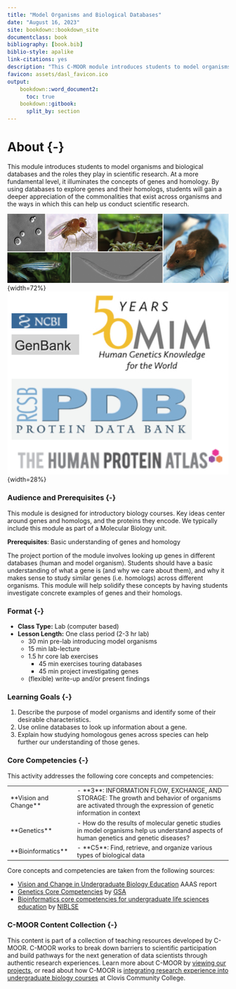 ```yaml
---
title: "Model Organisms and Biological Databases"
date: "August 16, 2023"
site: bookdown::bookdown_site
documentclass: book
bibliography: [book.bib]
biblio-style: apalike
link-citations: yes
description: "This C-MOOR module introduces students to model organisms and biological databases and the roles they play in scientific research. At a more fundamental level, it illuminates the concepts of genes and homology. By using databases to explore genes and their homologs, students will gain a deeper appreciation of the commonalities that exist across organisms and the ways in which this can help us conduct scientific research."
favicon: assets/dasl_favicon.ico
output:
    bookdown::word_document2:
      toc: true
    bookdown::gitbook:
      split_by: section
---
```


# About {-}

This module introduces students to model organisms and biological databases and the roles they play in scientific research.  At a more fundamental level, it illuminates the concepts of genes and homology.  By using databases to explore genes and their homologs, students will gain a deeper appreciation of the commonalities that exist across organisms and the ways in which this can help us conduct scientific research.

![(\#fig:unnamed-chunk-1)Left: Max Westby. Some of the most important genetic model organisms in use today. Clockwise from top left: yeast, fruit fly, arabidopsis, mouse, roundworm, zebrafish. http://cubocube.com/dashboard.php?a=1179&b=1228&c=103 License: [CC ANS 2.5](https://creativecommons.org/licenses/by-nc-sa/2.5/). Right: Logos from several biological databases](assets/model_org_intro/model_organism_collage.jpeg){width=72%}![(\#fig:unnamed-chunk-1)Left: Max Westby. Some of the most important genetic model organisms in use today. Clockwise from top left: yeast, fruit fly, arabidopsis, mouse, roundworm, zebrafish. http://cubocube.com/dashboard.php?a=1179&b=1228&c=103 License: [CC ANS 2.5](https://creativecommons.org/licenses/by-nc-sa/2.5/). Right: Logos from several biological databases](assets/database_intro/database_logos.png){width=28%}

### Audience and Prerequisites {-}

This module is designed for introductory biology courses.  Key ideas center around genes and homologs, and the proteins they encode.  We typically include this module as part of a Molecular Biology unit.

**Prerequisites**: Basic understanding of genes and homology

The project portion of the module involves looking up genes in different databases (human and model organism). Students should have a basic understanding of what a gene is (and why we care about them), and why it makes sense to study similar genes (i.e. homologs) across different organisms.  This module will help solidify these concepts by having students investigate concrete examples of genes and their homologs.

<!--
**Prerequisites**: None

A minimal but sufficient explanation of genes and homology is included as part of the module, so students should be able to complete it at any point.
-->


### Format {-}

<!--
Class Type should be one of the following (from CourseSource):
- Lecture
- Lab
- Seminar
- Discussion Section
- On-line
- Other
-->

<!--
Lesson Length should be one of the following (from CourseSource):
- Portion of one class period
- One class period
- Multiple class periods
- One term (semester or quarter)
- One year
- Other

You can then provide additional details; e.g.

- **Lesson Length:** One class period (2-3 hr lab)
    - 40 min setup and introduction (for shorter lab periods, these can be done ahead of time)
    - 2 hr core lab exercises
    - Optional 20 min "challenge" exercise

-->

- **Class Type:** Lab (computer based)
- **Lesson Length:** One class period (2-3 hr lab)
    - 30 min pre-lab introducing model organisms
    - 15 min lab-lecture
    - 1.5 hr core lab exercises
      - 45 min exercises touring databases
      - 45 min project investigating genes
    - (flexible) write-up and/or present findings

### Learning Goals {-}

1. Describe the purpose of model organisms and identify some of their desirable characteristics. 
1. Use online databases to look up information about a gene.
1. Explain how studying homologous genes across species can help further our understanding of those genes.

### Core Competencies {-}

This activity addresses the following core concepts and competencies:

<table>
<tbody>
  <tr>
   <td style="text-align:left;"> **Vision and Change** </td>
   <td style="text-align:left;"> - **3**: INFORMATION FLOW, EXCHANGE, AND STORAGE: The growth and behavior of organisms are activated through the expression of genetic information in context </td>
  </tr>
  <tr>
   <td style="text-align:left;"> **Genetics** </td>
   <td style="text-align:left;"> - How do the results of molecular genetic studies in model organisms help us understand aspects of human genetics and genetic diseases? </td>
  </tr>
  <tr>
   <td style="text-align:left;"> **Bioinformatics** </td>
   <td style="text-align:left;"> - **C5**: Find, retrieve, and organize various types of biological data </td>
  </tr>
</tbody>
</table>

Core concepts and competencies are taken from the following sources:

  - [Vision and Change in Undergraduate Biology Education](https://visionandchange.org/) AAAS report
  - [Genetics Core Competencies](https://genetics-gsa.org/education/genetics-learning-framework/) by [GSA](https://genetics-gsa.org/)
  - [Bioinformatics core competencies for undergraduate life sciences education](https://doi.org/10.1371/journal.pone.0196878) by [NIBLSE](https://qubeshub.org/community/groups/niblse)

### C-MOOR Content Collection {-}


This content is part of a collection of teaching resources developed by C-MOOR.  C-MOOR works to break down barriers to scientific participation and build pathways for the next generation of data scientists through authentic research experiences.  Learn more about C-MOOR by [viewing our projects](https://github.com/c-moor), or read about how C-MOOR is [integrating research experience into undergraduate biology courses](https://www.cloviscollege.edu/alumni-and-community/c-moor/c-moor.html) at Clovis Community College.

<!-- ## Available course formats
This course is available in multiple formats which allows you to take it in the way that best suites your needs. You can take it for certificate which can be for free or fee.

- The material for this course can be viewed without login requirement on this [Bookdown website](LINK HERE). This format might be most appropriate for you if you rely on screen-reader technology.
- This course can be taken for [free certification through Leanpub](LINK HERE).
- This course can be taken on [Coursera for certification here](LINK HERE) (but it is not available for free on Coursera).
- Our courses are open source, you can find the [source material for this course on GitHub](LINK HERE). 
-->
